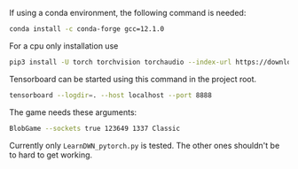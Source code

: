 If using a conda environment, the following command is needed:
```sh
conda install -c conda-forge gcc=12.1.0
```

For a cpu only installation use
```sh
pip3 install -U torch torchvision torchaudio --index-url https://download.pytorch.org/whl/cpu
```

Tensorboard can be started using this command in the project root.
```sh
tensorboard --logdir=. --host localhost --port 8888
```

The game needs these arguments:
```sh
BlobGame --sockets true 123649 1337 Classic
```

Currently only `LearnDWN_pytorch.py` is tested. The other ones shouldn't be to hard to get working.